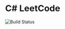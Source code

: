 # C\# LeetCode
![Build Status](https://github.com/hoapham2k2/leet-code/actions/workflows/dotnet.yml/badge.svg)
